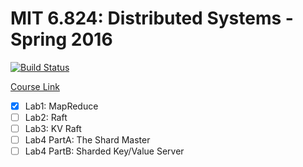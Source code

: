 # MIT 6.824: Distributed Systems - Spring 2016

[![Build Status](https://travis-ci.org/abcdabcd987/6.824.svg?branch=master)](https://travis-ci.org/abcdabcd987/6.824)

[Course Link](https://pdos.csail.mit.edu/6.824/index.html)

- [x] Lab1: MapReduce
- [ ] Lab2: Raft
- [ ] Lab3: KV Raft
- [ ] Lab4 PartA: The Shard Master
- [ ] Lab4 PartB: Sharded Key/Value Server
